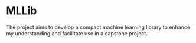# MLLib
The project aims to develop a compact machine learning library to enhance my understanding and facilitate use in a capstone project.
